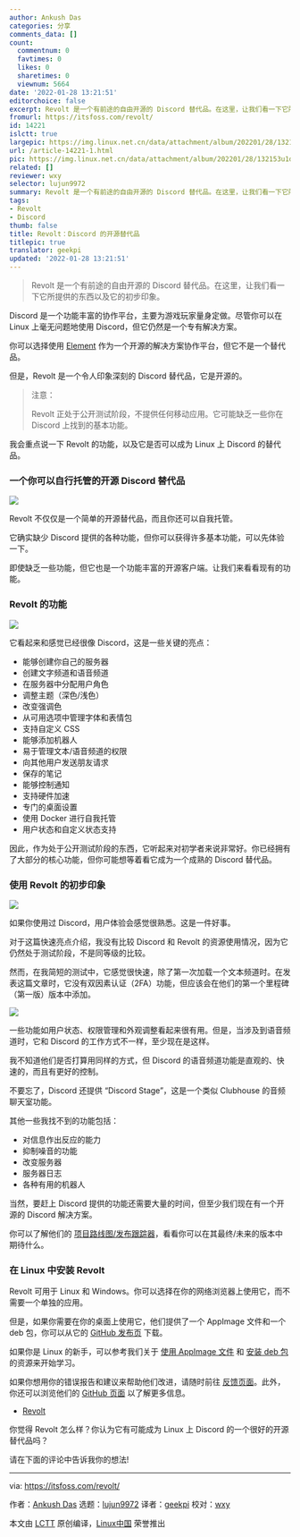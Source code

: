 ```yaml
---
author: Ankush Das
categories: 分享
comments_data: []
count:
  commentnum: 0
  favtimes: 0
  likes: 0
  sharetimes: 0
  viewnum: 5664
date: '2022-01-28 13:21:51'
editorchoice: false
excerpt: Revolt 是一个有前途的自由开源的 Discord 替代品。在这里，让我们看一下它所提供的东西以及它的初步印象。
fromurl: https://itsfoss.com/revolt/
id: 14221
islctt: true
largepic: https://img.linux.net.cn/data/attachment/album/202201/28/132153u1ddoqjj9rnxoywo.png
url: /article-14221-1.html
pic: https://img.linux.net.cn/data/attachment/album/202201/28/132153u1ddoqjj9rnxoywo.png.thumb.jpg
related: []
reviewer: wxy
selector: lujun9972
summary: Revolt 是一个有前途的自由开源的 Discord 替代品。在这里，让我们看一下它所提供的东西以及它的初步印象。
tags:
- Revolt
- Discord
thumb: false
title: Revolt：Discord 的开源替代品
titlepic: true
translator: geekpi
updated: '2022-01-28 13:21:51'
---
```



> 
> Revolt 是一个有前途的自由开源的 Discord 替代品。在这里，让我们看一下它所提供的东西以及它的初步印象。
> 
> 
> 


Discord 是一个功能丰富的协作平台，主要为游戏玩家量身定做。尽管你可以在 Linux 上毫无问题地使用 Discord，但它仍然是一个专有解决方案。


你可以选择使用 [Element](https://itsfoss.com/element/) 作为一个开源的解决方案协作平台，但它不是一个替代品。


但是，Revolt 是一个令人印象深刻的 Discord 替代品，它是开源的。



> 
> 注意：
> 
> 
> Revolt 正处于公开测试阶段，不提供任何移动应用。它可能缺乏一些你在 Discord 上找到的基本功能。
> 
> 
> 


我会重点说一下 Revolt 的功能，以及它是否可以成为 Linux 上 Discord 的替代品。


### 一个你可以自行托管的开源 Discord 替代品


![](/data/attachment/album/202201/28/132153u1ddoqjj9rnxoywo.png)


Revolt 不仅仅是一个简单的开源替代品，而且你还可以自我托管。


它确实缺少 Discord 提供的各种功能，但你可以获得许多基本功能，可以先体验一下。


即使缺乏一些功能，但它也是一个功能丰富的开源客户端。让我们来看看现有的功能。


### Revolt 的功能


![](/data/attachment/album/202201/28/132155uy4y080gykx08jwe.png)


它看起来和感觉已经很像 Discord，这是一些关键的亮点：


* 能够创建你自己的服务器
* 创建文字频道和语音频道
* 在服务器中分配用户角色
* 调整主题（深色/浅色）
* 改变强调色
* 从可用选项中管理字体和表情包
* 支持自定义 CSS
* 能够添加机器人
* 易于管理文本/语音频道的权限
* 向其他用户发送朋友请求
* 保存的笔记
* 能够控制通知
* 支持硬件加速
* 专门的桌面设置
* 使用 Docker 进行自我托管
* 用户状态和自定义状态支持


因此，作为处于公开测试阶段的东西，它听起来对初学者来说非常好。你已经拥有了大部分的核心功能，但你可能想等着看它成为一个成熟的 Discord 替代品。


### 使用 Revolt 的初步印象


![](/data/attachment/album/202201/28/132157g7h7177y375uw557.png)


如果你使用过 Discord，用户体验会感觉很熟悉。这是一件好事。


对于这篇快速亮点介绍，我没有比较 Discord 和 Revolt 的资源使用情况，因为它仍然处于测试阶段，不是同等级的比较。


然而，在我简短的测试中，它感觉很快速，除了第一次加载一个文本频道时。在发表这篇文章时，它没有双因素认证（2FA）功能，但应该会在他们的第一个里程碑（第一版）版本中添加。


![](/data/attachment/album/202201/28/132158wngca6ok636h64c5.png)


一些功能如用户状态、权限管理和外观调整看起来很有用。但是，当涉及到语音频道时，它和 Discord 的工作方式不一样，至少现在是这样。


我不知道他们是否打算用同样的方式，但 Discord 的语音频道功能是直观的、快速的，而且有更好的控制。


不要忘了，Discord 还提供 “Discord Stage”，这是一个类似 Clubhouse 的音频聊天室功能。


其他一些我找不到的功能包括：


* 对信息作出反应的能力
* 抑制噪音的功能
* 改变服务器
* 服务器日志
* 各种有用的机器人


当然，要赶上 Discord 提供的功能还需要大量的时间，但至少我们现在有一个开源的 Discord 解决方案。


你可以了解他们的 [项目路线图/发布跟踪器](https://github.com/orgs/revoltchat/projects/2)，看看你可以在其最终/未来的版本中期待什么。


### 在 Linux 中安装 Revolt


Revolt 可用于 Linux 和 Windows。你可以选择在你的网络浏览器上使用它，而不需要一个单独的应用。


但是，如果你需要在你的桌面上使用它，他们提供了一个 AppImage 文件和一个 deb 包，你可以从它的 [GitHub 发布页](https://github.com/revoltchat/desktop/releases/tag/v1.0.2) 下载。


如果你是 Linux 的新手，可以参考我们关于 [使用 AppImage 文件](https://itsfoss.com/use-appimage-linux/) 和 [安装 deb 包](https://itsfoss.com/install-deb-files-ubuntu/) 的资源来开始学习。


如果你想用你的错误报告和建议来帮助他们改进，请随时前往 [反馈页面](https://app.revolt.chat/settings/feedback)。此外，你还可以浏览他们的 [GitHub 页面](https://github.com/revoltchat) 以了解更多信息。


* [Revolt](https://revolt.chat)


你觉得 Revolt 怎么样？你认为它有可能成为 Linux 上 Discord 的一个很好的开源替代品吗？


请在下面的评论中告诉我你的想法!




---


via: <https://itsfoss.com/revolt/>


作者：[Ankush Das](https://itsfoss.com/author/ankush/) 选题：[lujun9972](https://github.com/lujun9972) 译者：[geekpi](https://github.com/geekpi) 校对：[wxy](https://github.com/wxy)


本文由 [LCTT](https://github.com/LCTT/TranslateProject) 原创编译，[Linux中国](https://linux.cn/) 荣誉推出